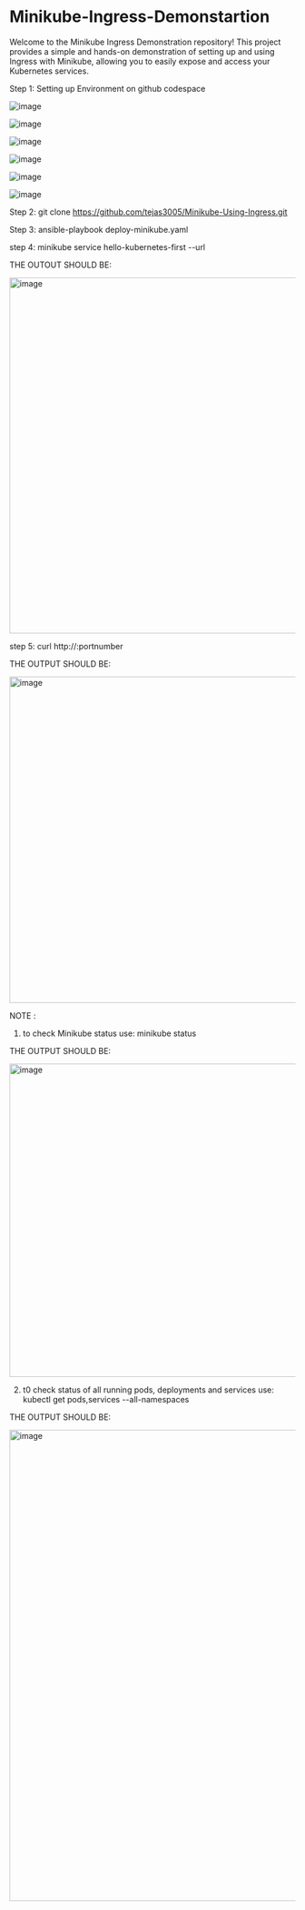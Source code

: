 # Minikube-Ingress-Demonstartion

Welcome to the Minikube Ingress Demonstration repository! This project provides a simple and hands-on demonstration of setting up and using Ingress with Minikube, allowing you to easily expose and access your Kubernetes services.

Step 1:  Setting up Environment on github codespace

![image](https://github.com/tejas3005/Minikube-Using-Ingress/assets/48887643/baa96a66-071b-4b77-9cae-992404c3b43b)

![image](https://github.com/tejas3005/Minikube-Using-Ingress/assets/48887643/e7055354-ce2a-4f8f-ba04-44e90cdfb8f9)

![image](https://github.com/tejas3005/Minikube-Using-Ingress/assets/48887643/e455cf85-5e3a-423e-b280-d66425f1d0ce)

![image](https://github.com/tejas3005/Minikube-Using-Ingress/assets/48887643/868b4d65-ac54-4245-b223-a45ef35204f1)

![image](https://github.com/tejas3005/Minikube-Using-Ingress/assets/48887643/47b2541a-b9b9-4da9-8367-8eb2c13b4a6f)



![image](https://github.com/tejas3005/Minikube-Using-Ingress/assets/48887643/480d076a-3ea0-4bec-9ee3-3b3a330ba9c1)

Step 2:
  git clone https://github.com/tejas3005/Minikube-Using-Ingress.git

Step 3:
  ansible-playbook deploy-minikube.yaml

step 4: 
  minikube service hello-kubernetes-first --url

  THE OUTOUT SHOULD BE:

<img width="626" alt="image" src="https://github.com/tejas3005/Minikube-Using-Ingress/assets/48887643/b84bbc69-b7bc-473c-966a-c2565b1441c0">


step 5:
  curl http://<minikubeip>:portnumber

  THE OUTPUT SHOULD BE:

 <img width="574" alt="image" src="https://github.com/tejas3005/Minikube-Using-Ingress/assets/48887643/0c61b9a0-36f3-4aae-82d5-6b32f47f47e2">

 NOTE :

1. to check Minikube status use:
  minikube status

THE OUTPUT SHOULD BE:

<img width="551" alt="image" src="https://github.com/tejas3005/Minikube-Using-Ingress/assets/48887643/4f44d25d-ea5d-4adb-a3e1-ce93f86fe1e8">

2. t0 check status of all running pods, deployments and services use:
  kubectl get pods,services --all-namespaces

THE OUTPUT SHOULD BE:

<img width="829" alt="image" src="https://github.com/tejas3005/Minikube-Using-Ingress/assets/48887643/3f8e4833-f09e-417e-b7aa-86737ed78aee">


   

 


